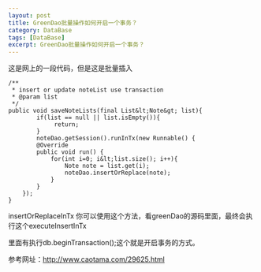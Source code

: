 ```yaml
---
layout: post
title: GreenDao批量操作如何开启一个事务？
category: DataBase
tags: [DataBase]
excerpt: GreenDao批量操作如何开启一个事务？
---
```


这是网上的一段代码，但是这是批量插入

	/**
     * insert or update noteList use transaction
     * @param list
     */  
    public void saveNoteLists(final List&lt;Note&gt; list){  
            if(list == null || list.isEmpty()){  
                 return;  
            }  
            noteDao.getSession().runInTx(new Runnable() {  
            @Override  
            public void run() {  
                for(int i=0; i&lt;list.size(); i++){  
                    Note note = list.get(i);  
                    noteDao.insertOrReplace(note);  
                }  
            }  
        });           
    }
	
insertOrReplaceInTx 你可以使用这个方法，看greenDao的源码里面，最终会执行这个executeInsertInTx

里面有执行db.beginTransaction();这个就是开启事务的方式。

参考网址：<http://www.caotama.com/29625.html>



